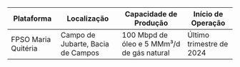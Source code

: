 |Plataforma|Localização|Capacidade de Produção|Início de Operação|
|---|---|---|---|
|FPSO Maria Quitéria|Campo de Jubarte, Bacia de Campos|100 Mbpd de óleo e 5 MMm³/d de gás natural|Último trimestre de 2024|